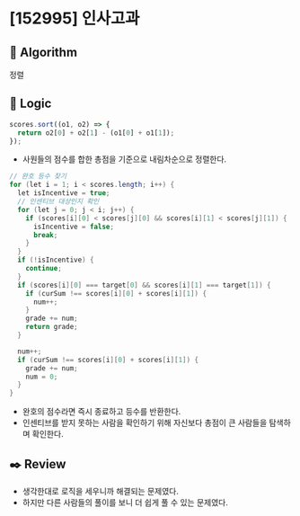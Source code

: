 # [152995] 인사고과

## :pushpin: **Algorithm**

정렬

## :round_pushpin: **Logic**

```javascript
scores.sort((o1, o2) => {
  return o2[0] + o2[1] - (o1[0] + o1[1]);
});
```

- 사원들의 점수를 합한 총점을 기준으로 내림차순으로 정렬한다.

```java
// 완호 등수 찾기
for (let i = 1; i < scores.length; i++) {
  let isIncentive = true;
  // 인센티브 대상인지 확인
  for (let j = 0; j < i; j++) {
    if (scores[i][0] < scores[j][0] && scores[i][1] < scores[j][1]) {
      isIncentive = false;
      break;
    }
  }
  if (!isIncentive) {
    continue;
  }
  if (scores[i][0] === target[0] && scores[i][1] === target[1]) {
    if (curSum !== scores[i][0] + scores[i][1]) {
      num++;
    }
    grade += num;
    return grade;
  }

  num++;
  if (curSum !== scores[i][0] + scores[i][1]) {
    grade += num;
    num = 0;
  }
}
```

- 완호의 점수라면 즉시 종료하고 등수를 반환한다.
- 인센티브를 받지 못하는 사람을 확인하기 위해 자신보다 총점이 큰 사람들을 탐색하며 확인한다.

## :black_nib: **Review**

- 생각한대로 로직을 세우니까 해결되는 문제였다.
- 하지만 다른 사람들의 풀이를 보니 더 쉽게 풀 수 있는 문제였다.
